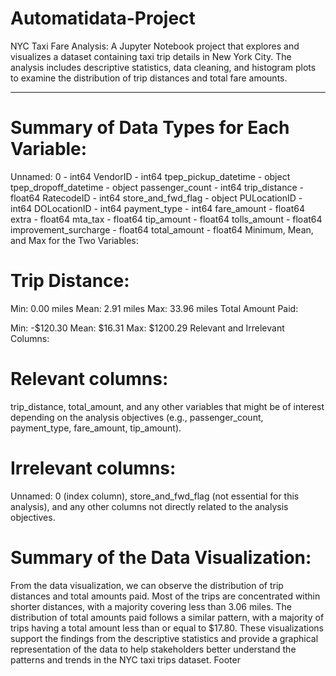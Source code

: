 # Automatidata-Project
NYC Taxi Fare Analysis: A Jupyter Notebook project that explores and visualizes a dataset containing taxi trip details in New York City. The analysis includes descriptive statistics, data cleaning, and histogram plots to examine the distribution of trip distances and total fare amounts.

-------------------------------------------

# Summary of Data Types for Each Variable:

Unnamed: 0 - int64
VendorID - int64
tpep_pickup_datetime - object
tpep_dropoff_datetime - object
passenger_count - int64
trip_distance - float64
RatecodeID - int64
store_and_fwd_flag - object
PULocationID - int64
DOLocationID - int64
payment_type - int64
fare_amount - float64
extra - float64
mta_tax - float64
tip_amount - float64
tolls_amount - float64
improvement_surcharge - float64
total_amount - float64
Minimum, Mean, and Max for the Two Variables:

# Trip Distance:

Min: 0.00 miles
Mean: 2.91 miles
Max: 33.96 miles
Total Amount Paid:

Min: -$120.30
Mean: $16.31
Max: $1200.29
Relevant and Irrelevant Columns:

# Relevant columns:
trip_distance, total_amount, and any other variables that might be of interest depending on the analysis objectives (e.g., passenger_count, payment_type, fare_amount, tip_amount).

# Irrelevant columns:
Unnamed: 0 (index column), store_and_fwd_flag (not essential for this analysis), and any other columns not directly related to the analysis objectives.

# Summary of the Data Visualization:
From the data visualization, we can observe the distribution of trip distances and total amounts paid. Most of the trips are concentrated within shorter distances, with a majority covering less than 3.06 miles. The distribution of total amounts paid follows a similar pattern, with a majority of trips having a total amount less than or equal to $17.80. These visualizations support the findings from the descriptive statistics and provide a graphical representation of the data to help stakeholders better understand the patterns and trends in the NYC taxi trips dataset.
Footer

